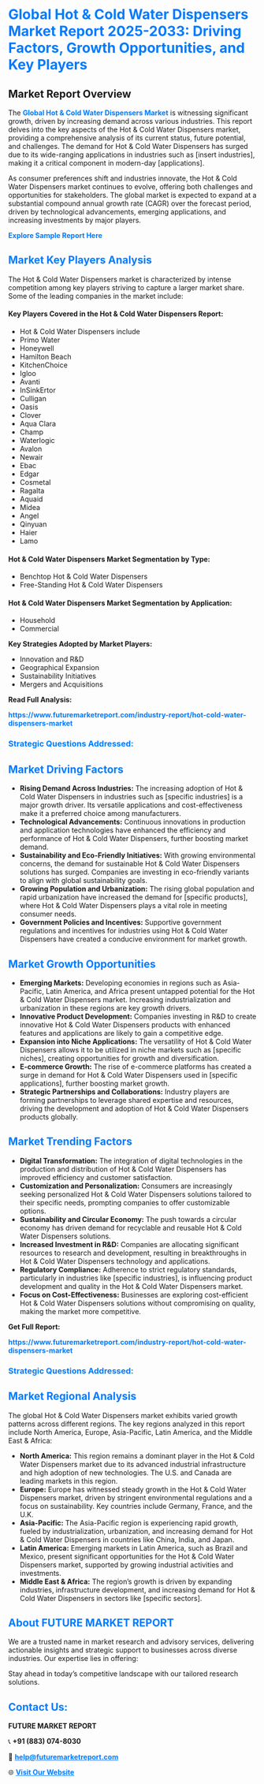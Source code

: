 <h1 style="color: #007BFF;">Global Hot & Cold Water Dispensers Market Report 2025-2033: Driving Factors, Growth Opportunities, and Key Players</h1>

<section id="overview">
<h2>Market Report Overview</h2>
<p>The <a href="https://www.futuremarketreport.com/industry-report/hot-cold-water-dispensers-market" style="color: #007BFF; text-decoration: none;"><strong>Global Hot & Cold Water Dispensers Market</strong></a> is witnessing significant growth, driven by increasing demand across various industries. This report delves into the key aspects of the Hot & Cold Water Dispensers market, providing a comprehensive analysis of its current status, future potential, and challenges. The demand for Hot & Cold Water Dispensers has surged due to its wide-ranging applications in industries such as [insert industries], making it a critical component in modern-day [applications].</p>
<p>As consumer preferences shift and industries innovate, the Hot & Cold Water Dispensers market continues to evolve, offering both challenges and opportunities for stakeholders. The global market is expected to expand at a substantial compound annual growth rate (CAGR) over the forecast period, driven by technological advancements, emerging applications, and increasing investments by major players.</p>
</section>

<section id="overview">
<p><a href="https://www.futuremarketreport.com/request-sample/reportId=100086" style="color: #007BFF; text-decoration: none;"><strong>Explore Sample Report Here</strong></a></p>
</section>

<section id="key-players">
<h2 style="color: #007BFF;">Market Key Players Analysis</h2>
<p>The Hot & Cold Water Dispensers market is characterized by intense competition among key players striving to capture a larger market share. Some of the leading companies in the market include:</p>
<h4>Key Players Covered in the Hot & Cold Water Dispensers Report:</h4>
<ul><li>Hot &amp; Cold Water Dispensers include</li><li>Primo Water</li><li>Honeywell</li><li>Hamilton Beach</li><li>KitchenChoice</li><li>Igloo</li><li>Avanti</li><li>InSinkErtor</li><li>Culligan</li><li>Oasis</li><li>Clover</li><li>Aqua Clara</li><li>Champ</li><li>Waterlogic</li><li>Avalon</li><li>Newair</li><li>Ebac</li><li>Edgar</li><li>Cosmetal</li><li>Ragalta</li><li>Aquaid</li><li>Midea</li><li>Angel</li><li>Qinyuan</li><li>Haier</li><li>Lamo</li></ul>
<h4>Hot & Cold Water Dispensers Market Segmentation by Type:</h4>
<ul><li>Benchtop Hot &amp; Cold Water Dispensers</li><li>Free-Standing Hot &amp; Cold Water Dispensers</li></ul>

<h4>Hot & Cold Water Dispensers Market Segmentation by Application:</h4>
<ul><li>Household</li><li>Commercial</li></ul>
<p><strong>Key Strategies Adopted by Market Players:</strong></p>
<ul>
<li>Innovation and R&D</li>
<li>Geographical Expansion</li>
<li>Sustainability Initiatives</li>
<li>Mergers and Acquisitions</li>
</ul>
</section>

<section>
<p><strong>Read Full Analysis: </strong></p><a href="https://www.futuremarketreport.com/industry-report/hot-cold-water-dispensers-market" style="color: #007BFF; text-decoration: none;"><strong>https://www.futuremarketreport.com/industry-report/hot-cold-water-dispensers-market</strong></a>
<h3 style="color: #007BFF;">Strategic Questions Addressed:</h3>
</section>

<section id="driving-factors">
<h2 style="color: #007BFF;">Market Driving Factors</h2>
<ul>
<li><strong>Rising Demand Across Industries:</strong> The increasing adoption of Hot & Cold Water Dispensers in industries such as [specific industries] is a major growth driver. Its versatile applications and cost-effectiveness make it a preferred choice among manufacturers.</li>
<li><strong>Technological Advancements:</strong> Continuous innovations in production and application technologies have enhanced the efficiency and performance of Hot & Cold Water Dispensers, further boosting market demand.</li>
<li><strong>Sustainability and Eco-Friendly Initiatives:</strong> With growing environmental concerns, the demand for sustainable Hot & Cold Water Dispensers solutions has surged. Companies are investing in eco-friendly variants to align with global sustainability goals.</li>
<li><strong>Growing Population and Urbanization:</strong> The rising global population and rapid urbanization have increased the demand for [specific products], where Hot & Cold Water Dispensers plays a vital role in meeting consumer needs.</li>
<li><strong>Government Policies and Incentives:</strong> Supportive government regulations and incentives for industries using Hot & Cold Water Dispensers have created a conducive environment for market growth.</li>
</ul>
</section>

<section id="growth-opportunities">
<h2 style="color: #007BFF;">Market Growth Opportunities</h2>
<ul>
<li><strong>Emerging Markets:</strong> Developing economies in regions such as Asia-Pacific, Latin America, and Africa present untapped potential for the Hot & Cold Water Dispensers market. Increasing industrialization and urbanization in these regions are key growth drivers.</li>
<li><strong>Innovative Product Development:</strong> Companies investing in R&D to create innovative Hot & Cold Water Dispensers products with enhanced features and applications are likely to gain a competitive edge.</li>
<li><strong>Expansion into Niche Applications:</strong> The versatility of Hot & Cold Water Dispensers allows it to be utilized in niche markets such as [specific niches], creating opportunities for growth and diversification.</li>
<li><strong>E-commerce Growth:</strong> The rise of e-commerce platforms has created a surge in demand for Hot & Cold Water Dispensers used in [specific applications], further boosting market growth.</li>
<li><strong>Strategic Partnerships and Collaborations:</strong> Industry players are forming partnerships to leverage shared expertise and resources, driving the development and adoption of Hot & Cold Water Dispensers products globally.</li>
</ul>
</section>

<section id="trending-factors">
<h2 style="color: #007BFF;">Market Trending Factors</h2>
<ul>
<li><strong>Digital Transformation:</strong> The integration of digital technologies in the production and distribution of Hot & Cold Water Dispensers has improved efficiency and customer satisfaction.</li>
<li><strong>Customization and Personalization:</strong> Consumers are increasingly seeking personalized Hot & Cold Water Dispensers solutions tailored to their specific needs, prompting companies to offer customizable options.</li>
<li><strong>Sustainability and Circular Economy:</strong> The push towards a circular economy has driven demand for recyclable and reusable Hot & Cold Water Dispensers solutions.</li>
<li><strong>Increased Investment in R&D:</strong> Companies are allocating significant resources to research and development, resulting in breakthroughs in Hot & Cold Water Dispensers technology and applications.</li>
<li><strong>Regulatory Compliance:</strong> Adherence to strict regulatory standards, particularly in industries like [specific industries], is influencing product development and quality in the Hot & Cold Water Dispensers market.</li>
<li><strong>Focus on Cost-Effectiveness:</strong> Businesses are exploring cost-efficient Hot & Cold Water Dispensers solutions without compromising on quality, making the market more competitive.</li>
</ul>
</section>

<section>
<p><strong>Get Full Report: </strong></p><a href="https://www.futuremarketreport.com/industry-report/hot-cold-water-dispensers-market" style="color: #007BFF; text-decoration: none;"><strong>https://www.futuremarketreport.com/industry-report/hot-cold-water-dispensers-market</strong></a>
<h3 style="color: #007BFF;">Strategic Questions Addressed:</h3>
</section>


<section id="regional-analysis">
<h2 style="color: #007BFF;">Market Regional Analysis</h2>
<p>The global Hot & Cold Water Dispensers market exhibits varied growth patterns across different regions. The key regions analyzed in this report include North America, Europe, Asia-Pacific, Latin America, and the Middle East & Africa:</p>
<ul>
<li><strong>North America:</strong> This region remains a dominant player in the Hot & Cold Water Dispensers market due to its advanced industrial infrastructure and high adoption of new technologies. The U.S. and Canada are leading markets in this region.</li>
<li><strong>Europe:</strong> Europe has witnessed steady growth in the Hot & Cold Water Dispensers market, driven by stringent environmental regulations and a focus on sustainability. Key countries include Germany, France, and the U.K.</li>
<li><strong>Asia-Pacific:</strong> The Asia-Pacific region is experiencing rapid growth, fueled by industrialization, urbanization, and increasing demand for Hot & Cold Water Dispensers in countries like China, India, and Japan.</li>
<li><strong>Latin America:</strong> Emerging markets in Latin America, such as Brazil and Mexico, present significant opportunities for the Hot & Cold Water Dispensers market, supported by growing industrial activities and investments.</li>
<li><strong>Middle East & Africa:</strong> The region’s growth is driven by expanding industries, infrastructure development, and increasing demand for Hot & Cold Water Dispensers in sectors like [specific sectors].</li>
</ul>
</section>

<footer>
<h2 style="color: #007BFF;">About FUTURE MARKET REPORT</h2>
<p>We are a trusted name in market research and advisory services, delivering actionable insights and strategic support to businesses across diverse industries. Our expertise lies in offering:</p>

<p>Stay ahead in today’s competitive landscape with our tailored research solutions.</p>

<h2 style="color: #007BFF;">Contact Us:</h2>
<p><strong>FUTURE MARKET REPORT</strong></p>
<p>📞 <strong>+91 (883) 074-8030</strong></p>
<p>📧 <strong><a href="mailto:help@futuremarketreport.com" style="color: #007BFF;">help@futuremarketreport.com</a></strong></p>
<p>🌐 <strong><a href="https://www.futuremarketreport.com/" style="color: #007BFF;">Visit Our Website</a></strong></p>
</footer>